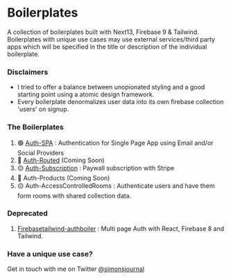 # Boilerplates

A collection of boilerplates built with Next13, Firebase 9 & Tailwind. Boilerplates with unique use cases may use external services/third party apps which will be specified in the title or description of the individual boilerplate.

### Disclaimers

- I tried to offer a balance between unopionated styling and a good starting point using a atomic design framework.
- Every boilerplate denormalizes user data into its own firebase collection 'users' on signup.

### The Boilerplates

1. 🟢 [Auth-SPA](https://github.com/simoncarriere/Auth-SPA-N13F9) : Authentication for Single Page App using Email and/or Social Providers
2. 🔴 [Auth-Routed](https://github.com/simoncarriere/Auth-Routed-N13F9) (Coming Soon)
3. 🟡 [Auth-Subscription](https://github.com/simoncarriere/Paywall-subscription-N13F9) : Paywall subscription with Stripe
4. 🔴 Auth-Products (Coming Soon)
5. 🟡 Auth-AccessControlledRooms : Authenticate users and have them form rooms with shared collection data.

### Deprecated

1. [Firebasetailwind-authboiler](https://github.com/simoncarriere/firebasetailwind-authboiler) : Multi page Auth with React, Firebase 8 and Tailwind.

### Have a unique use case?

Get in touch with me on Twitter [@simonsjournal](https://twitter.com/simonsjournal)
